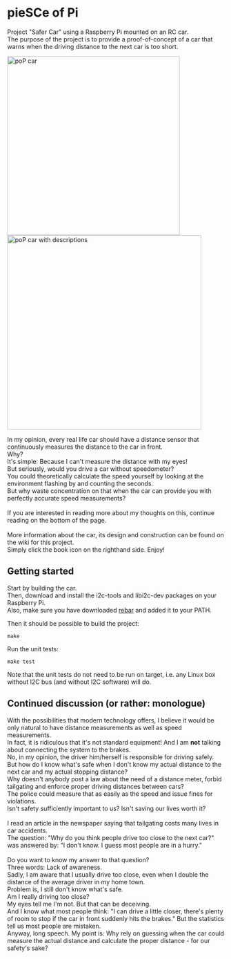 pieSCe of Pi
=================================================================

Project "Safer Car" using a Raspberry Pi mounted on an RC car.<br>
The purpose of the project is to provide a proof-of-concept of a car that warns when the driving distance to the next car is too short.

<img src="https://raw.github.com/drimtajm/pieSCe_of_pi/master/resources/images/poP1.jpg" alt="poP car" height="414" width="400">
<img src="https://raw.github.com/drimtajm/pieSCe_of_pi/master/resources/images/poP2.jpg" alt="poP car with descriptions" height="450" width="450">

In my opinion, every real life car should have a distance sensor that continuously measures the distance to the car in front.<br>
Why?<br>
It's simple: Because I can't measure the distance with my eyes!<br>
But seriously, would you drive a car without speedometer?<br>
You could theoretically calculate the speed yourself by looking at the environment flashing by and counting the seconds.<br>
But why waste concentration on that when the car can provide you with perfectly accurate speed measurements?<br><br>
If you are interested in reading more about my thoughts on this, continue reading on the bottom of the page.<br><br>
More information about the car, its design and construction can be found on the wiki for this project.<br>
Simply click the book icon on the righthand side. Enjoy!

Getting started
---------------

Start by building the car.<br>
Then, download and install the i2c-tools and libi2c-dev packages on your Raspberry Pi.<br>
Also, make sure you have downloaded [rebar][1] and added it to your PATH.

Then it should be possible to build the project:

    make
    
Run the unit tests:

    make test
    
Note that the unit tests do not need to be run on target, i.e. any Linux box without I2C bus (and without I2C software) will do.
    
[1]: https://github.com/basho/rebar/

Continued discussion (or rather: monologue)
-------------------------------------------

With the possibilities that modern technology offers, I believe it would be only natural to have distance measurements as well
as speed measurements.<br>
In fact, it is ridiculous that it's not standard equipment!
And I am <b>not</b> talking about connecting the system to the brakes.<br>
No, in my opinion, the driver him/herself is responsible for driving safely.<br>
But how do I know what's safe when I don't know my actual distance to the next car and my actual stopping distance?<br>
Why doesn't anybody post a law about the need of a distance meter, forbid tailgating
and enforce proper driving distances between cars?<br>
The police could measure that as easily as the speed and issue fines for violations.<br>
Isn't safety sufficiently important to us? Isn't saving our lives worth it?<br><br>
I read an article in the newspaper saying that tailgating costs many lives in car accidents.<br>
The question: "Why do you think people drive too close to the next car?" was answered by:
"I don't know. I guess most people are in a hurry."<br><br>
Do you want to know my answer to that question?<br>
Three words: Lack of awareness.<br>
Sadly, I am aware that I usually drive too close, even when I double the distance of the average driver in my home town.<br>
Problem is, I still don't know what's safe.<br>
Am I really driving too close?<br>
My eyes tell me I'm not. But that can be deceiving.<br>
And I know what most people think: "I can drive a little closer, there's plenty of room to stop
if the car in front suddenly hits the brakes." But the statistics tell us most people are mistaken.<br>
Anyway, long speech. My point is: Why rely on guessing when the car could measure the actual distance and
calculate the proper distance - for our safety's sake?
